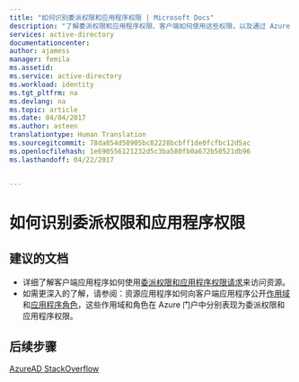 ```yaml
---
title: "如何识别委派权限和应用程序权限 | Microsoft Docs"
description: "了解委派权限和应用程序权限、客户端如何使用这些权限，以及通过 Azure AD 开发的应用程序的资源如何公开这些权限"
services: active-directory
documentationcenter: 
author: ajamess
manager: femila
ms.assetid: 
ms.service: active-directory
ms.workload: identity
ms.tgt_pltfrm: na
ms.devlang: na
ms.topic: article
ms.date: 04/04/2017
ms.author: asteen
translationtype: Human Translation
ms.sourcegitcommit: 78da854d58905bc82228bcbff1de0fcfbc12d5ac
ms.openlocfilehash: 1e690556121232d5c3ba580fb0a672b50521db96
ms.lasthandoff: 04/22/2017


---
```


# <a name="how-to-recognize-differences-between-delegated-and-application-permissions"></a>如何识别委派权限和应用程序权限

## <a name="recommended-documents"></a>建议的文档

- 详细了解客户端应用程序如何使用[委派权限和应用程序权限请求](/active-directory/develop/active-directory-dev-glossary#permissions)来访问资源。
- 如需更深入的了解，请参阅：资源应用程序如何向客户端应用程序公开[作用域](/active-directory/develop/active-directory-dev-glossary#scopes)和[应用程序角色](/active-directory/develop/active-directory-dev-glossary#roles)，这些作用域和角色在 Azure 门户中分别表现为委派权限和应用程序权限。 

## <a name="next-steps"></a>后续步骤
[AzureAD StackOverflow](http://stackoverflow.com/questions/tagged/azure-active-directory)


